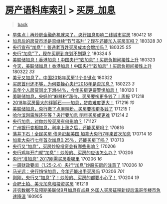 [房产语料库索引](../../README.md)  > [买房_加息](买房_加息.md)
====
> [back](../README.md)

- [早焦点｜再炒房金融危机就来了，央行加息影响二线城市买房](http://jkwz.applinzi.com/ittc/7091011500091376650.html#%E6%97%A9%E7%84%A6%E7%82%B9%EF%BD%9C%E5%86%8D%E7%82%92%E6%88%BF%E9%87%91%E8%9E%8D%E5%8D%B1%E6%9C%BA%E5%B0%B1%E6%9D%A5%E4%BA%86%EF%BC%8C%E5%A4%AE%E8%A1%8C%E5%8A%A0%E6%81%AF%E5%BD%B1%E5%93%8D%E4%BA%8C%E7%BA%BF%E5%9F%8E%E5%B8%82%E4%B9%B0%E6%88%BF) 180412 *18* 
- [加息后的房贷市场是否继续“节节高升”？现在还能加入买房军吗？](http://jkwz.applinzi.com/ittc/7085159626985440266.html#%E5%8A%A0%E6%81%AF%E5%90%8E%E7%9A%84%E6%88%BF%E8%B4%B7%E5%B8%82%E5%9C%BA%E6%98%AF%E5%90%A6%E7%BB%A7%E7%BB%AD%E2%80%9C%E8%8A%82%E8%8A%82%E9%AB%98%E5%8D%87%E2%80%9D%EF%BC%9F%E7%8E%B0%E5%9C%A8%E8%BF%98%E8%83%BD%E5%8A%A0%E5%85%A5%E4%B9%B0%E6%88%BF%E5%86%9B%E5%90%97%EF%BC%9F) 180328 *30* 
- [央行宣布“加息”！普通老百姓买房成本会增加吗？](http://jkwz.applinzi.com/ittc/7084326456312464400.html#%E5%A4%AE%E8%A1%8C%E5%AE%A3%E5%B8%83%E2%80%9C%E5%8A%A0%E6%81%AF%E2%80%9D%EF%BC%81%E6%99%AE%E9%80%9A%E8%80%81%E7%99%BE%E5%A7%93%E4%B9%B0%E6%88%BF%E6%88%90%E6%9C%AC%E4%BC%9A%E5%A2%9E%E5%8A%A0%E5%90%97%EF%BC%9F) 180325 *55* 
- [央行“加息”了，现在买房到底划不划算？](http://jkwz.applinzi.com/ittc/7084126200148788231.html#%E5%A4%AE%E8%A1%8C%E2%80%9C%E5%8A%A0%E6%81%AF%E2%80%9D%E4%BA%86%EF%BC%8C%E7%8E%B0%E5%9C%A8%E4%B9%B0%E6%88%BF%E5%88%B0%E5%BA%95%E5%88%92%E4%B8%8D%E5%88%92%E7%AE%97%EF%BC%9F) 180324 *5* 
- [美联储加息！香港加息！中国央行“软加息”！买房负担间接性上升](http://jkwz.applinzi.com/ittc/7083716365200655376.html#%E7%BE%8E%E8%81%94%E5%82%A8%E5%8A%A0%E6%81%AF%EF%BC%81%E9%A6%99%E6%B8%AF%E5%8A%A0%E6%81%AF%EF%BC%81%E4%B8%AD%E5%9B%BD%E5%A4%AE%E8%A1%8C%E2%80%9C%E8%BD%AF%E5%8A%A0%E6%81%AF%E2%80%9D%EF%BC%81%E4%B9%B0%E6%88%BF%E8%B4%9F%E6%8B%85%E9%97%B4%E6%8E%A5%E6%80%A7%E4%B8%8A%E5%8D%87) 180323  
- [今天，美联储加息！香港加息！中国央行“软加息”！买房负担间接性上升](http://jkwz.applinzi.com/ittc/7083422998772319243.html#%E4%BB%8A%E5%A4%A9%EF%BC%8C%E7%BE%8E%E8%81%94%E5%82%A8%E5%8A%A0%E6%81%AF%EF%BC%81%E9%A6%99%E6%B8%AF%E5%8A%A0%E6%81%AF%EF%BC%81%E4%B8%AD%E5%9B%BD%E5%A4%AE%E8%A1%8C%E2%80%9C%E8%BD%AF%E5%8A%A0%E6%81%AF%E2%80%9D%EF%BC%81%E4%B9%B0%E6%88%BF%E8%B4%9F%E6%8B%85%E9%97%B4%E6%8E%A5%E6%80%A7%E4%B8%8A%E5%8D%87) 180322 *33* 
- [美元又加息了，中国2018年买房11个关键点](http://jkwz.applinzi.com/ittc/7083240440205935626.html#%E7%BE%8E%E5%85%83%E5%8F%88%E5%8A%A0%E6%81%AF%E4%BA%86%EF%BC%8C%E4%B8%AD%E5%9B%BD2018%E5%B9%B4%E4%B9%B0%E6%88%BF11%E4%B8%AA%E5%85%B3%E9%94%AE%E7%82%B9) 180322  
- [买房首付还不够，为何要操心央行2018年是否加息？](http://jkwz.applinzi.com/ittc/7073331430900106256.html#%E4%B9%B0%E6%88%BF%E9%A6%96%E4%BB%98%E8%BF%98%E4%B8%8D%E5%A4%9F%EF%BC%8C%E4%B8%BA%E4%BD%95%E8%A6%81%E6%93%8D%E5%BF%83%E5%A4%AE%E8%A1%8C2018%E5%B9%B4%E6%98%AF%E5%90%A6%E5%8A%A0%E6%81%AF%EF%BC%9F) 180223 *3* 
- [去年个人房贷同比下滑44%，今年买房更要警惕加息！](http://jkwz.applinzi.com/ittc/7060451909473666064.html#%E5%8E%BB%E5%B9%B4%E4%B8%AA%E4%BA%BA%E6%88%BF%E8%B4%B7%E5%90%8C%E6%AF%94%E4%B8%8B%E6%BB%9144%25%EF%BC%8C%E4%BB%8A%E5%B9%B4%E4%B9%B0%E6%88%BF%E6%9B%B4%E8%A6%81%E8%AD%A6%E6%83%95%E5%8A%A0%E6%81%AF%EF%BC%81) 180120 *1* 
- [美联储加息，央妈的“麻辣粉”涨价，买房要掏更多钱了丨周报](http://jkwz.applinzi.com/ittc/7048438926723777552.html#%E7%BE%8E%E8%81%94%E5%82%A8%E5%8A%A0%E6%81%AF%EF%BC%8C%E5%A4%AE%E5%A6%88%E7%9A%84%E2%80%9C%E9%BA%BB%E8%BE%A3%E7%B2%89%E2%80%9D%E6%B6%A8%E4%BB%B7%EF%BC%8C%E4%B9%B0%E6%88%BF%E8%A6%81%E6%8E%8F%E6%9B%B4%E5%A4%9A%E9%92%B1%E4%BA%86%E4%B8%A8%E5%91%A8%E6%8A%A5) 171218  
- [2018年买房最大的绊脚石——加息，贷款难度更大！](http://jkwz.applinzi.com/ittc/7047617143040902160.html#2018%E5%B9%B4%E4%B9%B0%E6%88%BF%E6%9C%80%E5%A4%A7%E7%9A%84%E7%BB%8A%E8%84%9A%E7%9F%B3%E2%80%94%E2%80%94%E5%8A%A0%E6%81%AF%EF%BC%8C%E8%B4%B7%E6%AC%BE%E9%9A%BE%E5%BA%A6%E6%9B%B4%E5%A4%A7%EF%BC%81) 171216 *10* 
- [美联储加息，央行撒了点麻辣粉，买房要掏更多钱了](http://jkwz.applinzi.com/ittc/7047436677050532880.html#%E7%BE%8E%E8%81%94%E5%82%A8%E5%8A%A0%E6%81%AF%EF%BC%8C%E5%A4%AE%E8%A1%8C%E6%92%92%E4%BA%86%E7%82%B9%E9%BA%BB%E8%BE%A3%E7%B2%89%EF%BC%8C%E4%B9%B0%E6%88%BF%E8%A6%81%E6%8E%8F%E6%9B%B4%E5%A4%9A%E9%92%B1%E4%BA%86) 171215 *1* 
- [哈尔滨刚需族还在等？央行要加息 明年买房或更难](http://jkwz.applinzi.com/ittc/7046883606436250641.html#%E5%93%88%E5%B0%94%E6%BB%A8%E5%88%9A%E9%9C%80%E6%97%8F%E8%BF%98%E5%9C%A8%E7%AD%89%EF%BC%9F%E5%A4%AE%E8%A1%8C%E8%A6%81%E5%8A%A0%E6%81%AF+%E6%98%8E%E5%B9%B4%E4%B9%B0%E6%88%BF%E6%88%96%E6%9B%B4%E9%9A%BE) 171214 *2* 
- [央行加息，对你炒股买房有何影响？](http://jkwz.applinzi.com/ittc/7040552281060148241.html#%E5%A4%AE%E8%A1%8C%E5%8A%A0%E6%81%AF%EF%BC%8C%E5%AF%B9%E4%BD%A0%E7%82%92%E8%82%A1%E4%B9%B0%E6%88%BF%E6%9C%89%E4%BD%95%E5%BD%B1%E5%93%8D%EF%BC%9F) 171127  
- [广州银行变相加息，利率上涨之后，还能买房吗？](http://jkwz.applinzi.com/ittc/7002414725227611152.html#%E5%B9%BF%E5%B7%9E%E9%93%B6%E8%A1%8C%E5%8F%98%E7%9B%B8%E5%8A%A0%E6%81%AF%EF%BC%8C%E5%88%A9%E7%8E%87%E4%B8%8A%E6%B6%A8%E4%B9%8B%E5%90%8E%EF%BC%8C%E8%BF%98%E8%83%BD%E4%B9%B0%E6%88%BF%E5%90%97%EF%BC%9F) 170816  
- [落井下石！全民买房 债务赶超美国 加拿大央行7年来首次加息](http://jkwz.applinzi.com/ittc/6990184560661627920.html#%E8%90%BD%E4%BA%95%E4%B8%8B%E7%9F%B3%EF%BC%81%E5%85%A8%E6%B0%91%E4%B9%B0%E6%88%BF+%E5%80%BA%E5%8A%A1%E8%B5%B6%E8%B6%85%E7%BE%8E%E5%9B%BD+%E5%8A%A0%E6%8B%BF%E5%A4%A7%E5%A4%AE%E8%A1%8C7%E5%B9%B4%E6%9D%A5%E9%A6%96%E6%AC%A1%E5%8A%A0%E6%81%AF) 170714 *16* 
- [加拿大央行七年首次加息0.25%，还能买房了吗？](http://jkwz.applinzi.com/ittc/6989834718970119184.html#%E5%8A%A0%E6%8B%BF%E5%A4%A7%E5%A4%AE%E8%A1%8C%E4%B8%83%E5%B9%B4%E9%A6%96%E6%AC%A1%E5%8A%A0%E6%81%AF0.25%25%EF%BC%8C%E8%BF%98%E8%83%BD%E4%B9%B0%E6%88%BF%E4%BA%86%E5%90%97%EF%BC%9F) 170713  
- [央行又“加息”，买房炒股投资会有哪些影响？](http://jkwz.applinzi.com/ittc/6931546646138848261.html#%E5%A4%AE%E8%A1%8C%E5%8F%88%E2%80%9C%E5%8A%A0%E6%81%AF%E2%80%9D%EF%BC%8C%E4%B9%B0%E6%88%BF%E7%82%92%E8%82%A1%E6%8A%95%E8%B5%84%E4%BC%9A%E6%9C%89%E5%93%AA%E4%BA%9B%E5%BD%B1%E5%93%8D%EF%BC%9F) 170206  
- [央行鸡年开门就“加息”！炒股的、买房的应该怎么办？](http://jkwz.applinzi.com/ittc/6931485067993154565.html#%E5%A4%AE%E8%A1%8C%E9%B8%A1%E5%B9%B4%E5%BC%80%E9%97%A8%E5%B0%B1%E2%80%9C%E5%8A%A0%E6%81%AF%E2%80%9D%EF%BC%81%E7%82%92%E8%82%A1%E7%9A%84%E3%80%81%E4%B9%B0%E6%88%BF%E7%9A%84%E5%BA%94%E8%AF%A5%E6%80%8E%E4%B9%88%E5%8A%9E%EF%BC%9F) 170206  
- [央行“准加息” 2017刚需买房看哪里](http://jkwz.applinzi.com/ittc/6931468946053268485.html#%E5%A4%AE%E8%A1%8C%E2%80%9C%E5%87%86%E5%8A%A0%E6%81%AF%E2%80%9D+2017%E5%88%9A%E9%9C%80%E4%B9%B0%E6%88%BF%E7%9C%8B%E5%93%AA%E9%87%8C) 170206 *16* 
- [一周财政要闻（1.25-2.4）央行“加息”炒股买房的注意了](http://jkwz.applinzi.com/ittc/6931465828196418564.html#%E4%B8%80%E5%91%A8%E8%B4%A2%E6%94%BF%E8%A6%81%E9%97%BB%EF%BC%881.25-2.4%EF%BC%89%E5%A4%AE%E8%A1%8C%E2%80%9C%E5%8A%A0%E6%81%AF%E2%80%9D%E7%82%92%E8%82%A1%E4%B9%B0%E6%88%BF%E7%9A%84%E6%B3%A8%E6%84%8F%E4%BA%86) 170206 *10* 
- [马光远：央行悄悄加息，今年还能出手买房吗](http://jkwz.applinzi.com/ittc/6931419057437017093.html#%E9%A9%AC%E5%85%89%E8%BF%9C%EF%BC%9A%E5%A4%AE%E8%A1%8C%E6%82%84%E6%82%84%E5%8A%A0%E6%81%AF%EF%BC%8C%E4%BB%8A%E5%B9%B4%E8%BF%98%E8%83%BD%E5%87%BA%E6%89%8B%E4%B9%B0%E6%88%BF%E5%90%97) 170206 *701* 
- [刚刚，央行又“加息”了！炒股的、买房的都要小心了！](http://jkwz.applinzi.com/ittc/6930847355917304836.html#%E5%88%9A%E5%88%9A%EF%BC%8C%E5%A4%AE%E8%A1%8C%E5%8F%88%E2%80%9C%E5%8A%A0%E6%81%AF%E2%80%9D%E4%BA%86%EF%BC%81%E7%82%92%E8%82%A1%E7%9A%84%E3%80%81%E4%B9%B0%E6%88%BF%E7%9A%84%E9%83%BD%E8%A6%81%E5%B0%8F%E5%BF%83%E4%BA%86%EF%BC%81) 170204 *19* 
- [合肥土拍、美元加息和投资买房](http://jkwz.applinzi.com/ittc/6913311375769469957.html#%E5%90%88%E8%82%A5%E5%9C%9F%E6%8B%8D%E3%80%81%E7%BE%8E%E5%85%83%E5%8A%A0%E6%81%AF%E5%92%8C%E6%8A%95%E8%B5%84%E4%B9%B0%E6%88%BF) 161219  
- [非农数据不及预期美联储9月加息有点悬 外国人买房征税新规后温哥华楼市急速降温](http://jkwz.applinzi.com/ittc/6874222584643716101.html#%E9%9D%9E%E5%86%9C%E6%95%B0%E6%8D%AE%E4%B8%8D%E5%8F%8A%E9%A2%84%E6%9C%9F%E7%BE%8E%E8%81%94%E5%82%A89%E6%9C%88%E5%8A%A0%E6%81%AF%E6%9C%89%E7%82%B9%E6%82%AC+%E5%A4%96%E5%9B%BD%E4%BA%BA%E4%B9%B0%E6%88%BF%E5%BE%81%E7%A8%8E%E6%96%B0%E8%A7%84%E5%90%8E%E6%B8%A9%E5%93%A5%E5%8D%8E%E6%A5%BC%E5%B8%82%E6%80%A5%E9%80%9F%E9%99%8D%E6%B8%A9) 160905  
